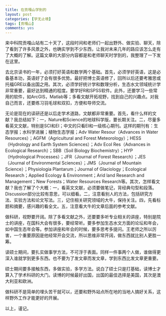 ```yaml
---
title: 在贡嘎山学到的
layout: post
categories: [学无止境]
tags: [贡嘎山]
comments: yes
---
```


来中科院贡嘎山站有二十天了，这段时间和老师们一起出野外、做实验、聊天，除了看到了许多风景之外，也确实学到不少东西，让我对未来几年的路应该怎么走有了大概的了解。这篇文章的大部分内容都是和老师聊天时学到的，我整理了一下发在这里。

去北京读书的一年，必须打好英语和数学两个基础。首先，必须学好英语，这是必备基本功，英语好了会有很多优势。最好把博士英语修了，回所以后还要考雅思或托福GRE以备出国之用。其次，必须学好统计学和数理分析，生态水文领域统计学非常重要，最好达到精通的程度。要学好R和SPSS软件。此外，还要学习一些常用的软件，如ArcGIS，Matlab等；多看文献开拓视野，找到自己的兴趣点。对我自己而言，还要练习羽毛球和双扣，方便和导师交流。

无论是现在的读研还是以后走学术道路，文献都非常重要。首先，看什么样的文献？我总结如下：一，Nature和Science的地球科学版，要长期关注。二，尽量多看英文文献，特别是SCI和EI；中文的只看EI和一级核心期刊。这样的期刊有：生态学报；水科学进展；植物生态学报；Adv Water Resour（Advances in Water Resources）；AGFM（Agricultural and Forest Meteorology）；HESS（Hydrology and Earth System Sciences）；Adv Ecol Res（Advances in Ecological Research）；SBB（Soil Biology Biochemistry）；HYP（Hydrological Processes）；JFR（Journal of Forest Research）；JES（Journal of Environmental Sciences）；JMS（Journal of Mountain Science）；Physiologia Plantarum；Journal of Glaciology；Ecological Research；Applied Ecology & Environment；Arid land Research and Management；New Forests；Water Resources Research等。其次，怎样看文献？我也了解了个大概：一，看英文文献，必须要做笔记，背经典句型和段落。Discussion部分比较有意思，可以细看。二，注意看别人的方法，包括研究方法、实验方法和论文写法。三，记住相关研究领域的大牛，保持关注。四，先看标题和摘要，感兴趣的看全文。五，注意看大牛的文章后面的参考文献。

做科研，视野要开阔。除了多看文献之外，还要要多听专业相关的讲座，特别是院士的讲座，在国科大会有很多，要经常听。要多参加生态水文方面的论坛和年会，如中国生态年会等。参加讲座和年会的时候，要多思考多提问。王老师之所以厉害，一个重要原因是他经常开会交流，所以思维非常开阔，做东西就比别人更胜一筹。

读硕士期间，要扎实做事学方法，不可浮于表面。同样一件事两个人做，谁做得更深入谁就学到更多东西。也不要为了发文章而发文章，学到东西比发文章更重要。

硕士期间要多接触东西，多做实验，多学方法。说白了硕士只是打基础，读博士才算入了学术科研的大门。读博的时候最好出国，出国的最佳选择是美国，其次是澳大利亚和欧洲。

做科研不是简单的埋头苦干就可以，还要和野外站点所在地的当地人搞好关系，这样野外工作才能更好的开展。

以上，谨记。